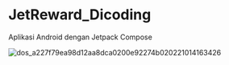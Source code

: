 # JetReward_Dicoding
Aplikasi Android dengan Jetpack Compose


![dos_a227f79ea98d12aa8dca0200e92274b020221014163426](https://user-images.githubusercontent.com/75615789/233789388-d8bc71bf-055d-4bfb-9d73-1020214d8499.gif)
